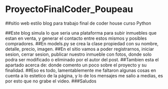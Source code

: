 # ProyectoFinalCoder_Poupeau
##sitio web estilo blog para trabajo final de coder house curso Python

##Este blog simula lo que seria una plataforma para subir inmuebles que estan en venta, y generar el contacto entre estos mismos y posibles compradores.
##En models.py se crea la clase propiedad con su nombre, detalle, precio, imagen.
##En el sitio vamos a poder registrarnos, iniciar sesion, cerrar sesion, publicar nuestro inmueble con fotos, donde solo podra ser modificado o eliminado por el autor del post.
##Tambien esta el apartado acerca de: donde comento un poco sobre el proyecto y su finalidad.
##Eso es todo, lamentablemente me faltaron algunas cosas en cuenta a lo estetico de la página,  y lo de los mensajes me salio a medias, es por esto que no grabe el video.
###Saludos
